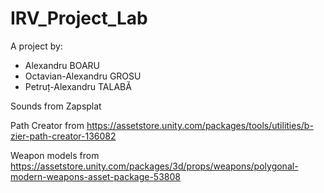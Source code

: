 # IRV_Project_Lab
A project by:

- Alexandru BOARU
- Octavian-Alexandru GROSU
- Petruț-Alexandru TALABĂ


Sounds from Zapsplat

Path Creator from https://assetstore.unity.com/packages/tools/utilities/b-zier-path-creator-136082

Weapon models from https://assetstore.unity.com/packages/3d/props/weapons/polygonal-modern-weapons-asset-package-53808
